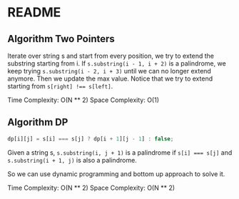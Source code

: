 # README

## Algorithm Two Pointers

Iterate over string s and start from every position, we try to extend the substring starting from i.
If `s.substring(i - 1, i + 2)` is a palindrome, we keep trying `s.substring(i - 2, i + 3)` until we can no longer extend anymore. Then we update the max value. Notice that we try to extend starting from `s[right] !== s[left]`.

Time Complexity: O(N \*\* 2)
Space Complexity: O(1)

## Algorithm DP

```js
dp[i][j] = s[i] === s[j] ? dp[i + 1][j - 1] : false;
```

Given a string s, `s.substring(i, j + 1)` is a palindrome if `s[i] === s[j]` and `s.substring(i + 1, j)` is also a palindrome.

So we can use dynamic programming and bottom up approach to solve it.

Time Complexity: O(N ** 2)
Space Complexity: O(N ** 2)
